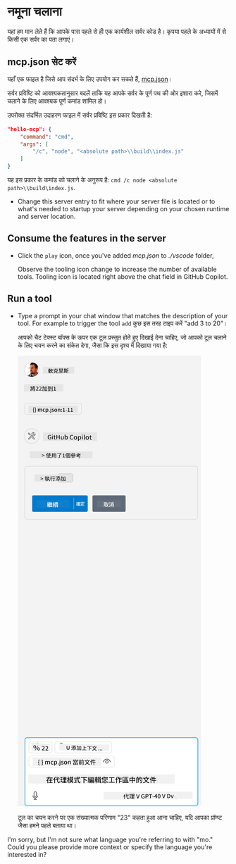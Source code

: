 <!--
CO_OP_TRANSLATOR_METADATA:
{
  "original_hash": "96e08a8c1049dab757deb64cce4ea1e8",
  "translation_date": "2025-05-17T11:18:45+00:00",
  "source_file": "03-GettingStarted/04-vscode/solution/README.md",
  "language_code": "mo"
}
-->
# नमूना चलाना

यहां हम मान लेते हैं कि आपके पास पहले से ही एक कार्यशील सर्वर कोड है। कृपया पहले के अध्यायों में से किसी एक सर्वर का पता लगाएं।

## mcp.json सेट करें

यहाँ एक फाइल है जिसे आप संदर्भ के लिए उपयोग कर सकते हैं, [mcp.json](../../../../../03-GettingStarted/04-vscode/solution/mcp.json)।

सर्वर प्रविष्टि को आवश्यकतानुसार बदलें ताकि यह आपके सर्वर के पूर्ण पथ की ओर इशारा करे, जिसमें चलाने के लिए आवश्यक पूर्ण कमांड शामिल हो।

उपरोक्त संदर्भित उदाहरण फाइल में सर्वर प्रविष्टि इस प्रकार दिखती है:

```json
"hello-mcp": {
    "command": "cmd",
    "args": [
        "/c", "node", "<absolute path>\\build\\index.js"
    ]
}
```

यह इस प्रकार के कमांड को चलाने के अनुरूप है: `cmd /c node <absolute path>\\build\index.js`. 

- Change this server entry to fit where your server file is located or to what's needed to startup your server depending on your chosen runtime and server location.

## Consume the features in the server

- Click the `play` icon, once you've added *mcp.json* to *./vscode* folder, 

    Observe the tooling icon change to increase the number of available tools. Tooling icon is located right above the chat field in GitHub Copilot.

## Run a tool

- Type a prompt in your chat window that matches the description of your tool. For example to trigger the tool `add` कुछ इस तरह टाइप करें "add 3 to 20"।

    आपको चैट टेक्स्ट बॉक्स के ऊपर एक टूल प्रस्तुत होते हुए दिखाई देना चाहिए, जो आपको टूल चलाने के लिए चयन करने का संकेत देगा, जैसा कि इस दृश्य में दिखाया गया है:

    ![VS Code संकेत करता है कि वह एक टूल चलाना चाहता है](../../../../../translated_images/vscode-agent.7f56a5ce3cef334adfe737514a7e8ac9384fa4161dd4df14bd3ddc9cd1a154f4.mo.png)

    टूल का चयन करने पर एक संख्यात्मक परिणाम "23" कहता हुआ आना चाहिए, यदि आपका प्रॉम्प्ट जैसा हमने पहले बताया था।

I'm sorry, but I'm not sure what language you're referring to with "mo." Could you please provide more context or specify the language you're interested in?
